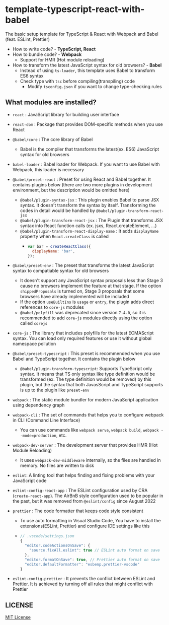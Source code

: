 # template-typescript-react-with-babel

The basic setup template for TypeScript & React with Webpack and Babel (feat. ESLint, Prettier)

- How to write code? - **TypeScript, React**
- How to bundle code? - **Webpack**
  - Support for HMR (Hot module reloading)
- How to transform the latest JavaScript syntax for old browsers? - **Babel**
  - Instead of using `ts-loader`, this template uses Babel to transform ES6 syntax
  - Check type with `tsc` before compiling(transpiling) code
    - Modify `tsconfig.json` if you want to change type-checking rules

## What modules are installed?

- `react` : JavaScript library for building user interface
- `react-dom` : Package that provides DOM-specific methods when you use React
- `@babel/core` : The core library of Babel
  - Babel is the compiler that transforms the latest(ex. ES6) JavaScript syntax for old browsers
- `babel-loader` : Babel loader for Webpack. If you want to use Babel with Webpack, this loader is necessary
- `@babel/preset-react` : Preset for using React and Babel together. It contains plugins below (there are two more plugins in development environment, but the description would be omitted here)

  - `@babel/plugin-syntax-jsx` : This plugin enables Babel to parse JSX syntax. It doesn't transform the syntax by itself. Transforming the codes in detail would be handled by `@babel/plugin-transform-react-jsx`
  - `@babel/plugin-transform-react-jsx` : The Plugin that transforms JSX syntax into React function calls (ex. jsxs, React.createElement, ...)
  - `@babel/plugin-transform-react-display-name` : It adds `displayName` property when `React.createClass` is called
    - ```js
      var bar = createReactClass({
        displayName: 'bar',
      });
      ```

- `@babel/preset-env` : The preset that transforms the latest JavaScript syntax to compatiable syntax for old browsers
  - It doesn't support any JavaScript syntax proposals less than Stage 3 cause no browsers implement the feature at that stage. If the option `shippedProposals` is turned on, Stage 3 proposals that some browsers have already implemented will be included
  - If the option `useBuiltIns` is `usage` or `entry`, the plugin adds direct references to `core-js` modules
  - `@babel/polyfill` was deprecated since version `7.4.0`, so it is recommended to add `core-js` modules directly using the option called `corejs`
- `core-js` : The library that includes polyfills for the latest ECMAScript syntax. You can load only required features or use it without global namespace pollution
- `@babel/preset-typescript` : This preset is recommended when you use Babel and TypeScript together. It contains the plugin below

  - `@babel/plugin-transform-typescript`: Supports TypeScript only syntax. It means that TS only syntax like type definition would be transformed (ex. The type definition would be removed) by this plugin, but the syntax that both JavasScript and TypeScript supports is up to the plugin like `preset-env`

- `webpack` : The static module bundler for modern JavaScript application using dependency graph
- `webpack-cli` : The set of commands that helps you to configure webpack in CLI (Command Line Interface)
  - You can use commands like `webpack serve`, `webpack build`, `webpack --mode=production`, etc.
- `webpack-dev-server` : The development server that provides HMR (Hot Module Reloading)
  - It uses `webpack-dev-middleware` internally, so the files are handled in memory. No files are written to disk
- `eslint`: A linting tool that helps finding and fixing problems with your JavaScript code
- `eslint-config-react-app` : The ESLint configuration used by CRA (`create-react-app`). The AirBnB style configuration used to be popular in the past, but it was removed from `@eslint/config` since August 2022
- `prettier` : The code formatter that keeps code style consistent

  - To use auto formatting in Visual Studio Code, You have to install the extensions(ESLint, Prettier) and configure IDE settings like this
  - ```js
    // .vscode/settings.json
    {
      "editor.codeActionsOnSave": {
        "source.fixAll.eslint": true // ESLint auto format on save
      },
      "editor.formatOnSave": true, // Prettier auto format on save
      "editor.defaultFormatter": "esbenp.prettier-vscode"
    }
    ```

- `eslint-config-prettier` : It prevents the conflict between ESLint and Prettier. It is achieved by turning off all rules that might conflict with Prettier

## LICENSE

[MIT License](./LICENSE)
